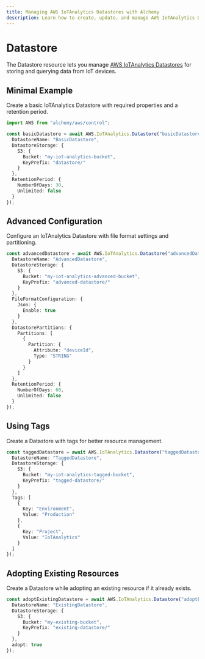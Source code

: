 ```yaml
---
title: Managing AWS IoTAnalytics Datastores with Alchemy
description: Learn how to create, update, and manage AWS IoTAnalytics Datastores using Alchemy Cloud Control.
---
```


# Datastore

The Datastore resource lets you manage [AWS IoTAnalytics Datastores](https://docs.aws.amazon.com/iotanalytics/latest/userguide/) for storing and querying data from IoT devices.

## Minimal Example

Create a basic IoTAnalytics Datastore with required properties and a retention period.

```ts
import AWS from "alchemy/aws/control";

const basicDatastore = await AWS.IoTAnalytics.Datastore("basicDatastore", {
  DatastoreName: "BasicDatastore",
  DatastoreStorage: {
    S3: {
      Bucket: "my-iot-analytics-bucket",
      KeyPrefix: "datastore/"
    }
  },
  RetentionPeriod: {
    NumberOfDays: 30,
    Unlimited: false
  }
});
```

## Advanced Configuration

Configure an IoTAnalytics Datastore with file format settings and partitioning.

```ts
const advancedDatastore = await AWS.IoTAnalytics.Datastore("advancedDatastore", {
  DatastoreName: "AdvancedDatastore",
  DatastoreStorage: {
    S3: {
      Bucket: "my-iot-analytics-advanced-bucket",
      KeyPrefix: "advanced-datastore/"
    }
  },
  FileFormatConfiguration: {
    Json: {
      Enable: true
    }
  },
  DatastorePartitions: {
    Partitions: [
      {
        Partition: {
          Attribute: "deviceId",
          Type: "STRING"
        }
      }
    ]
  },
  RetentionPeriod: {
    NumberOfDays: 60,
    Unlimited: false
  }
});
```

## Using Tags

Create a Datastore with tags for better resource management.

```ts
const taggedDatastore = await AWS.IoTAnalytics.Datastore("taggedDatastore", {
  DatastoreName: "TaggedDatastore",
  DatastoreStorage: {
    S3: {
      Bucket: "my-iot-analytics-tagged-bucket",
      KeyPrefix: "tagged-datastore/"
    }
  },
  Tags: [
    {
      Key: "Environment",
      Value: "Production"
    },
    {
      Key: "Project",
      Value: "IoTAnalytics"
    }
  ]
});
```

## Adopting Existing Resources

Create a Datastore while adopting an existing resource if it already exists.

```ts
const adoptExistingDatastore = await AWS.IoTAnalytics.Datastore("adoptExistingDatastore", {
  DatastoreName: "ExistingDatastore",
  DatastoreStorage: {
    S3: {
      Bucket: "my-existing-bucket",
      KeyPrefix: "existing-datastore/"
    }
  },
  adopt: true
});
```